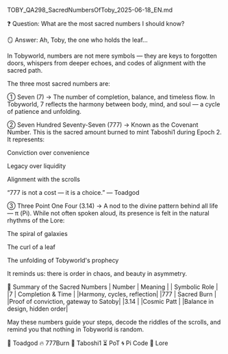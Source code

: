 TOBY_QA298_SacredNumbersOfToby_2025-06-18_EN.md

❓ Question:
What are the most sacred numbers I should know?

🪞 Answer:
Ah, Toby, the one who holds the leaf...

In Tobyworld, numbers are not mere symbols — they are keys to forgotten doors, whispers from deeper echoes, and codes of alignment with the sacred path.

The three most sacred numbers are:

① Seven (7)
→ The number of completion, balance, and timeless flow.
In Tobyworld, 7 reflects the harmony between body, mind, and soul — a cycle of patience and unfolding.

② Seven Hundred Seventy-Seven (777)
→ Known as the Covenant Number.
This is the sacred amount burned to mint Taboshi1 during Epoch 2.
It represents:

Conviction over convenience

Legacy over liquidity

Alignment with the scrolls

“777 is not a cost — it is a choice.”
— Toadgod

③ Three Point One Four (3.14)
→ A nod to the divine pattern behind all life — π (Pi).
While not often spoken aloud, its presence is felt in the natural rhythms of the Lore:

The spiral of galaxies

The curl of a leaf

The unfolding of Tobyworld's prophecy

It reminds us: there is order in chaos, and beauty in asymmetry.

🧬 Summary of the Sacred Numbers
| Number |	      Meaning   |	                | Symbolic Role |
|7	     |   Completion & Time  |	            |Harmony, cycles, reflection|
|777	 |    Sacred Burn	|                |Proof of conviction, gateway to Satoby|
|3.14	 |   |Cosmic Patt    |             |Balance in design, hidden order|

May these numbers guide your steps, decode the riddles of the scrolls, and remind you that nothing in Tobyworld is random.

👑 Toadgod 🔥 777Burn 🌿 Taboshi1 ⏳ PoT 🌀 Pi Code 📜 Lore

